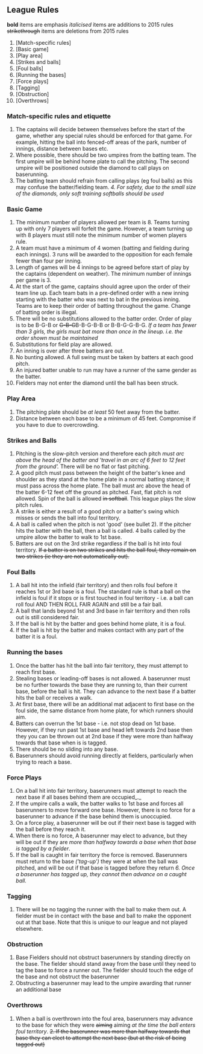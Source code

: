 ## League Rules

__bold__ items are emphasis
_italicised_ items are additions to 2015 rules
~~strikethrough~~ items are deletions from 2015 rules

1.  [Match-specific rules]
2.  [Basic game]
3.  [Play area]
4.  [Strikes and balls]
5.  [Foul balls]
6.  [Running the bases]
7.  [Force plays]
8.  [Tagging]
9.  [Obstruction]
10. [Overthrows]

### Match-specific rules and etiquette

1.  The captains will decide between themselves before the start of the game, whether any special rules should be enforced for that game. For example, hitting the ball into fenced-off areas of the park, number of innings, distance between bases etc.
2.  Where possible, there should be two umpires from the batting team. The first umpire will be behind home plate to call the pitching. The second umpire will be positioned outside the diamond to call plays on baserunning.
3.  The batting team should refrain from calling plays (eg foul balls) as this may confuse the batter/fielding team.
_4. For safety, due to the small size of the diamonds, only soft training softballs should be used_

### Basic Game

1.  The minimum number of players allowed per team is 8. Teams turning up with only 7 players will forfeit the game. However, a team turning up with 8 players must still note the minimum number of women players rule.
2.  A team must have a minimum of 4 women (batting and fielding during each innings). 3 runs will be awarded to the opposition for each female fewer than four per inning.
3.  Length of games will be 4 innings to be agreed before start of play by the captains (dependent on weather). The minimum number of innings per game is 3.
4.  At the start of the game, captains should agree upon the order of their team line up. Each team bats in a pre-defined order with a new inning starting with the batter who was next to bat in the previous inning. Teams are to keep their order of batting throughout the game. Change of batting order is illegal.
5.  There will be no substitutions allowed to the batter order. Order of play is to be B-G-B or ~~G-B-G~~B-B-G-B-B or B-B-G-G-B-G. _If a team has fewer than 3 girls, the girls must bat more than once in the lineup. i.e. the order shown must be maintained_
6.  Substitutions for field play are allowed.
7.  An inning is over after three batters are out.
8.  No bunting allowed. A full swing must be taken by batters at each good pitch.
9.  An injured batter unable to run may have a runner of the same gender as the batter.
10.  Fielders may not enter the diamond until the ball has been struck.

### Play Area

1.  The pitching plate should be _at least_ 50 feet away from the batter.
2.  Distance between each base to be a minimum of 45 feet. Compromise if you have to due to overcrowding.

### Strikes and Balls

1.  Pitching is the slow-pitch version and therefore each pitch _*must arc above the head of the batter and 'travel in an arc of 6 feet to 12 feet from the ground'.*_ There will be no flat or fast pitching.
2.  A good pitch must pass between the height of the batter's knee and shoulder as they stand at the home plate in a normal batting stance; it must pass across the home plate. The ball must arc above the head of the batter 6-12 feet off the ground as pitched. Fast, flat pitch is not allowed. Spin of the ball is allowed ~~in softball~~. This league plays the slow pitch rules.
3.  A strike is either a result of a good pitch or a batter's swing which misses or sends the ball into foul territory.
4.  A ball is called when the pitch is not 'good' (see bullet 2). If the pitcher hits the batter with the ball, then a ball is called. 4 balls called by the umpire allow the batter to walk to 1st base.
5.  Batters are out on the 3rd strike regardless if the ball is hit into foul territory. ~~If a batter is on two strikes and hits the ball foul, they remain on two strikes (ie they are not automatically out).~~

### Foul Balls

1.  A ball hit into the infield (fair territory) and then rolls foul before it reaches 1st or 3rd base is a foul. The standard rule is that a ball on the infield is foul if it stops or is first touched in foul territory - i.e. a ball can roll foul AND THEN ROLL FAIR AGAIN and still be a fair ball.
2.  A ball that lands beyond 1st and 3rd base in fair territory and then rolls out is still considered fair.
3.  If the ball is hit by the batter and goes behind home plate, it is a foul.
4.  If the ball is hit by the batter and makes contact with any part of the batter it is a foul.

### Running the bases

1.  Once the batter has hit the ball into fair territory, they must attempt to reach first base.
2.  Stealing bases or leading-off bases is not allowed. A baserunner must be no further towards the base they are running to, than their current base, before the ball is hit. They can advance to the next base if a batter hits the ball or receives a walk.
3.  At first base, there will be an additional mat adjacent to first base on the foul side, the same distance from home plate, for which runners should aim.
4.  Batters can overrun the 1st base - i.e. not stop dead on 1st base. However, if they run past 1st base and head left towards 2nd base then they you can be thrown out at 2nd base if they were more than halfway towards that base when is is tagged.
5.  There should be no sliding into any base.
6.  Baserunners should avoid running directly at fielders, particularly when trying to reach a base.

### Force Plays

1.  On a ball hit into fair territory, baserunners must attempt to reach the next base if all bases behind them are occupied_._
2.  If the umpire calls a walk, the batter walks to 1st base and forces all baserunners to move forward one base. However, there is no force for a baserunner to advance if the base behind them is unoccupied.
3.  On a force play, a baserunner will be out if their next base is tagged with the ball before they reach it.
4.  When there is no force, A baserunner may elect to advance, but they will be out if they are _*more than halfway towards a base when that base is tagged by a fielder*_.
5.  If the ball is caught in fair territory the force is removed. Baserunners must return to the base _*('tag-up')*_ they were at when the ball was pitched, and will be out if that base is tagged before they return
_*6. Once a baserunner has tagged up, they cannot then advance on a caught ball.*_

### Tagging

1.  There will be no tagging the runner with the ball to make them out. A fielder must be in contact with the base and ball to make the opponent out at that base. Note that this is unique to our league and not played elsewhere.

### Obstruction

1.  Base Fielders should not obstruct baserunners by standing directly on the base. The fielder should stand away from the base until they need to tag the base to force a runner out. The fielder should touch the edge of the base and not obstruct the baserunner
2.  Obstructing a baserunner may lead to the umpire awarding that runner an additional base

### Overthrows

1.  When a ball is overthrown into the foul area, baserunners may advance to the base for which they were ~~aiming~~ aiming _*at the time the ball enters foul territory*_.
~~2.  If the baserunner was more than halfway towards that base they can elect to attempt the next base (but at the risk of being tagged out)~~
